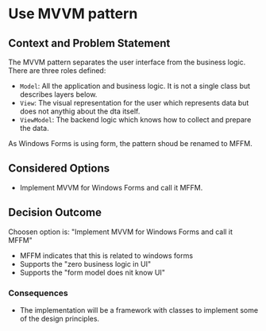 # Use MVVM pattern

## Context and Problem Statement

The MVVM pattern separates the user interface from the business logic. There are three roles defined:

* `Model`: All the application and business logic. It is not a single class but describes layers below.
* `View`: The visual representation for the user which represents data but does not anythig about the dta itself.
* `ViewModel`: The backend logic which knows how to collect and prepare the data.

As Windows Forms is using form, the pattern shoud be renamed to MFFM.

## Considered Options

* Implement MVVM for Windows Forms and call it MFFM.

## Decision Outcome

Choosen option is: "Implement MVVM for Windows Forms and call it MFFM"

* MFFM indicates that this is related to windows forms
* Supports the "zero business logic in UI"
* Supports the "form model does nit know UI"

### Consequences

* The implementation will be a framework with classes to implement some of the design principles.
